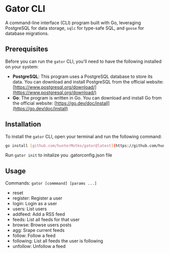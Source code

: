 # Gator CLI

A command-line interface (CLI) program built with Go, leveraging PostgreSQL for
data storage, `sqlc` for type-safe SQL, and `goose` for database migrations.

## Prerequisites

Before you can run the `gator` CLI, you'll need to have the following installed
on your system:

* **PostgreSQL**: This program uses a PostgreSQL database to store its data.
    You can download and install PostgreSQL from the official website:
    [https://www.postgresql.org/download/](https://www.postgresql.org/download/)
* **Go**: The program is written in Go. You can download and install Go from
    the official website: [https://go.dev/doc/install](https://go.dev/doc/install)

## Installation

To install the `gator` CLI, open your terminal and run the following command:

```bash
go install [github.com/hunterMotko/gator@latest](https://github.com/hunterMotko/gator@latest) 
```

Run `gator init` to initalize you .gatorconfig.json file

## Usage

Commands: `gator [commmand] [params ...]`

* reset
* register: Register a user
* login: Login as a user
* users: List users
* addfeed: Add a RSS feed
* feeds: List all feeds for that user
* browse: Browse users posts 
* agg: Srape current feeds
* follow: Follow a feed
* following: List all feeds the user is following
* unfollow: Unfollow a feed
